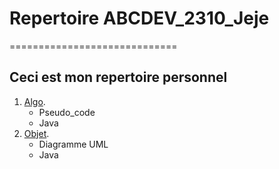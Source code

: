 # Repertoire ABCDEV_2310_Jeje
=============================
## Ceci est mon repertoire personnel

1. [Algo](https://github.com/vassili54/ABCDEV_2310/tree/main/Algo).
    * Pseudo_code
    * Java
2. [Objet](https://github.com/vassili54/ABCDEV_2310/tree/main/Objet).
    * Diagramme UML
    * Java   